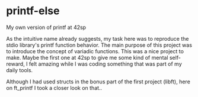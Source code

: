 # printf-else
My own version of printf at 42sp

As the intuitive name already suggests, my task here was to reproduce the stdio library's printf function behavior. The main purpose of this project was to introduce the concept of variadic functions. This was a nice project to make. Maybe the first one at 42sp to give me some kind of mental self-reward, I felt amazing while I was coding something that was part of my daily tools.

Although I had used structs in the bonus part of the first project (libft), here on ft_printf I took a closer look on that..
